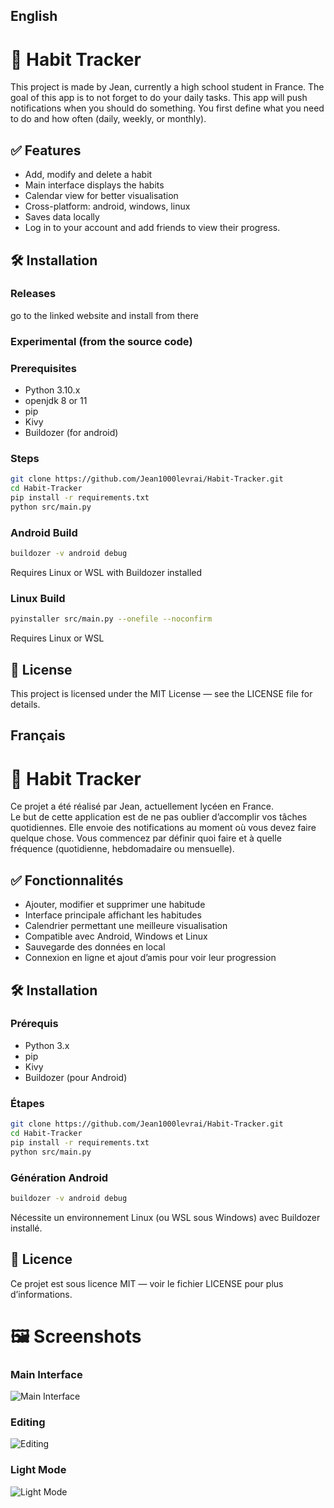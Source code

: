 ## English
# 📱 Habit Tracker

This project is made by Jean, currently a high school student in France.
The goal of this app is to not forget to do your daily tasks. This app will push notifications when you should do something. You first define what you need to do and how often (daily, weekly, or monthly).

## ✅ Features

 - Add, modify and delete a habit
 - Main interface displays the habits
 - Calendar view for better visualisation
 - Cross-platform: android, windows, linux
 - Saves data locally
 - Log in to your account and add friends to view their progress.


## 🛠️ Installation

### Releases

go to the linked website and install from there

### Experimental (from the source code)

### Prerequisites

 - Python 3.10.x
 - openjdk 8 or 11
 - pip
 - Kivy
 - Buildozer (for android)

### Steps

```bash
git clone https://github.com/Jean1000levrai/Habit-Tracker.git
cd Habit-Tracker
pip install -r requirements.txt
python src/main.py
```
### Android Build

```bash
buildozer -v android debug
```
Requires Linux or WSL with Buildozer installed

### Linux Build

```bash
pyinstaller src/main.py --onefile --noconfirm
```
Requires Linux or WSL

## 📄 License

This project is licensed under the MIT License — see the LICENSE file for details.

## Français
# 📱 Habit Tracker

Ce projet a été réalisé par Jean, actuellement lycéen en France.  
Le but de cette application est de ne pas oublier d’accomplir vos tâches quotidiennes. Elle envoie des notifications au moment où vous devez faire quelque chose. Vous commencez par définir quoi faire et à quelle fréquence (quotidienne, hebdomadaire ou mensuelle).

## ✅ Fonctionnalités

 - Ajouter, modifier et supprimer une habitude
 - Interface principale affichant les habitudes
 - Calendrier permettant une meilleure visualisation
 - Compatible avec Android, Windows et Linux
 - Sauvegarde des données en local
 - Connexion en ligne et ajout d’amis pour voir leur progression


## 🛠️ Installation

### Prérequis

 - Python 3.x
 - pip
 - Kivy
 - Buildozer (pour Android)

### Étapes

```bash
git clone https://github.com/Jean1000levrai/Habit-Tracker.git
cd Habit-Tracker
pip install -r requirements.txt
python src/main.py
```

### Génération Android

```bash
buildozer -v android debug
```
Nécessite un environnement Linux (ou WSL sous Windows) avec Buildozer installé.

## 📄 Licence

Ce projet est sous licence MIT — voir le fichier LICENSE pour plus d’informations.


# 🖼️ Screenshots

### Main Interface

![Main Interface](assets/screenshots/screenshot3.png)

### Editing

![Editing](assets/screenshots/screenshot4.png)

### Light Mode

![Light Mode](assets/screenshots/screenshot5.png)
